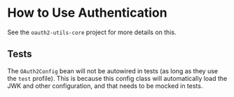 # How to Use Authentication

See the `oauth2-utils-core` project for more details on this.

## Tests

The `OAuth2Config` bean will not be autowired in tests (as long as they use the `test` profile). This is because this config class will automatically load the JWK and other configuration, and that needs to be mocked in tests.